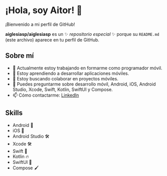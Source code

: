 # ¡Hola, soy Aitor! 👋

¡Bienvenido a mi perfil de GitHub!

**aiglesiasp/aiglesiasp** es un ✨ _repositorio especial_ ✨ porque su `README.md` (este archivo) aparece en tu perfil de GitHub.

## Sobre mí

- 🔭 Actualmente estoy trabajando en formarme como programador móvil.
- 🌱 Estoy aprendiendo a desarrollar aplicaciones móviles.
- 👯 Estoy buscando colaborar en proyectos móviles.
- 💬 Puedes preguntarme sobre desarrollo móvil, Android, iOS, Android Studio, Xcode, Swift, Kotlin, SwiftUI y Compose.
- 📫 Cómo contactarme: [LinkedIn](https://www.linkedin.com/in/aitoriglesiaspubill/)

## Skills

- Android 📱
- iOS 🍎
- Android Studio 🛠️
- Xcode 🛠️
- Swift 🚀
- Kotlin 🔥
- SwiftUI 🎨
- Compose 🖌️

